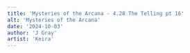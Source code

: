 ```yaml
---
title: 'Mysteries of the Arcana - 4.28 The Telling pt 16'
alt: 'Mysteries of the Arcana'
date: '2024-10-03'
author: 'J Gray'
artist: 'Keira'
---
```

